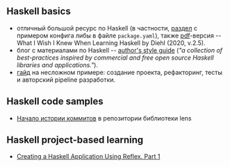 ## Haskell basics

- отличный большой ресурс по Haskell (в частности, [раздел](https://web.archive.org/web/20220513191346/http://dev.stephendiehl.com/hask/#hpack) с примером конфига либы в файле `package.yaml`), также [pdf](https://web.archive.org/web/20220121165506/http://dev.stephendiehl.com/hask/tutorial.pdf)-версия -- What I Wish I Knew When Learning Haskell by Diehl (2020, v.2.5). 
- блог с материалами по Haskell -- [author's style guide](https://kowainik.github.io/posts/2019-02-06-style-guide) (_"a collection of best-practices inspired by commercial and free open source Haskell libraries and applications."_).
- [гайд](https://howistart.org/posts/haskell/1/) на несложном примере: создание проекта, рефакторинг, тесты и авторский pipeline разработки.

## Haskell code samples

- [Начало истории коммитов](https://github.com/ekmett/lens/commits/master?after=f518d33eac9aa190fbaa86f36192a7de2453c389+4275&branch=master&qualified_name=refs%2Fheads%2Fmaster) в репозитории библиотеки lens

## Haskell project-based learning

- [Creating a Haskell Application Using Reflex. Part 1](https://typeable.io/blog/2021-03-15-reflex-1.html)
